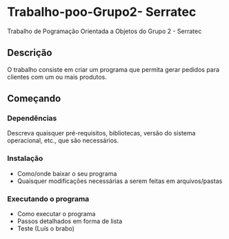 # Trabalho-poo-Grupo2- Serratec
Trabalho de Pogramação Orientada a Objetos do Grupo 2 - Serratec

## Descrição

O trabalho consiste em criar um programa que permita gerar pedidos para clientes com um ou mais produtos.

## Começando

### Dependências

Descreva quaisquer pré-requisitos, bibliotecas, versão do sistema operacional, etc., que são necessários.

### Instalação

- Como/onde baixar o seu programa
- Quaisquer modificações necessárias a serem feitas em arquivos/pastas

### Executando o programa

- Como executar o programa
- Passos detalhados em forma de lista
- Teste (Luís o brabo)